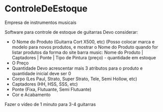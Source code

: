 # ControleDeEstoque

Empresa de instrumentos musicais

Software para controle de estoque de guitarras
Devo considerar:
 - O Nome do Produto (Guitarra Cort X500, etc) (Posso colocar marca e modelo para novos produtos, 
 e mostrar o Nome do Produto quando for listar produtos
 da forma do site barra music: Nome do Produto | Captadores | Ponte | Tipo de Pintura (preço) - quantidade em estoque
 - O Preço
 - Quantidade
Devo acrescentar mais 3 atributos para o produto e quantidade inicial deve ser 0
 - Corpo (Les Paul, Strato, Super Strato, Tele, Semi Hollow, etc)
 - Captadores (HH, HSS, SSS, etc)
 - Ponte (Fixa, Flutuante, Semi Flutuante)
 - Cor e Acabamento

Fazer o vídeo de 1 minuto para 3-4 guitarras